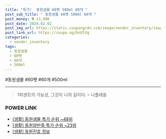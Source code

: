 ```yaml
--- 
title: "특가!  동원샘물 60펫 500ml 60개 " 
post_sub_title: " 동원샘물 60펫 500ml 60개 " 
post_money: ₩ 13,900 
post_date: 2020.02.02 
post_img_url: https://static.coupangcdn.com/image/vendor_inventory/images/2018/06/26/15/8/ebedd79d-74d8-414b-ae83-e519e54f67dc.jpg 
post_link_url: https://coupa.ng/bnUlVg 
categories: 
  - vendor_inventory 
tags: 
  - 동원샘물 
  - 60펫 
  - 60개 
  - 500ml 
--- 
```

  #동원샘물 #60펫 #60개 #500ml 
<hr> 

> 1퍼센트의 가능성, 그것이 나의 길이다. – 나폴레옹 


### POWER LINK

* <a href="https://blog.naver.com/sakai111/221793546457" target="_blank"> [생활] 동원샘물 특가 순위 ~48위</a>
* <a href="https://blog.naver.com/sakai111/221788438889" target="_blank"> [생활] 동원양반죽 특가 순위 ~23위</a>
* <a href="https://blog.naver.com/santokki14/221770608003" target="_blank"> [생활] 동원진호 정보 </a>
